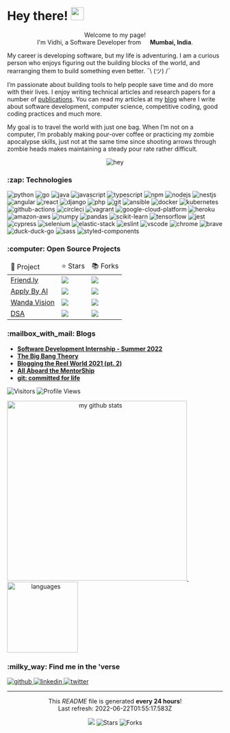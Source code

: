 <h1>Hey there! <img src="https://emojis.slackmojis.com/emojis/images/1531849430/4246/blob-sunglasses.gif?1531849430" width="30"/></h1>

<p align="center">Welcome to my page! </br> I'm Vidhi, a Software Developer from <img src="https://www.flaticon.com/svg/static/icons/svg/330/330176.svg" width="13"/> <b>Mumbai, India</b>.</p>

<p>
    My career is developing software, but my life is adventuring. I am a curious person who enjoys figuring out the building blocks of the world, and rearranging them to build something even better. ¯\ (ツ) /¯

I’m passionate about building tools to help people save time and do more with their lives. I enjoy writing technical articles and research papers for a number of [publications](https://scholar.google.com/citations?user=IbedRsUAAAAJ&amp;hl=en). You can read my articles at my [blog](https://vidhimody.me/hi/) where I write about software development, computer science, competitive coding, good coding practices and much more.

My goal is to travel the world with just one bag. When I’m not on a computer, I’m probably making pour-over coffee or practicing my zombie apocalypse skills, just not at the same time since shooting arrows through zombie heads makes maintaining a steady pour rate rather difficult.
</p>

<div align="center">
    <img src="https://cdn.dribbble.com/users/1314475/screenshots/3031368/me.gif" alt="hey" />
</div>

<!-- TECHNOLOGIES -->
<h3>:zap: Technologies</h3>

<p>
<img alt="python" src="https://img.shields.io/badge/Python-black?logo=python&amp;style=plastic" /> <img alt="go" src="https://img.shields.io/badge/Go-black?logo=go&amp;style=plastic" /> <img alt="java" src="https://img.shields.io/badge/Java-black?logo=java&amp;style=plastic" /> <img alt="javascript" src="https://img.shields.io/badge/Javascript-black?logo=javascript&amp;style=plastic" /> <img alt="typescript" src="https://img.shields.io/badge/Typescript-black?logo=typescript&amp;style=plastic" /> <img alt="npm" src="https://img.shields.io/badge/npm-black?logo=npm&amp;style=plastic" /> <img alt="nodejs" src="https://img.shields.io/badge/Node.js-black?logo=node.js&amp;style=plastic" /> <img alt="nestjs" src="https://img.shields.io/badge/Nestjs-black?logo=nestjs&amp;style=plastic" /> <img alt="angular" src="https://img.shields.io/badge/Angular-black?logo=angular&amp;style=plastic" /> <img alt="react" src="https://img.shields.io/badge/React-black?logo=react&amp;style=plastic" /> <img alt="django" src="https://img.shields.io/badge/Django-black?logo=django&amp;style=plastic" /> <img alt="php" src="https://img.shields.io/badge/PHP-black?logo=php&amp;style=plastic" /> <img alt="git" src="https://img.shields.io/badge/Git-black?logo=git&amp;style=plastic" /> <img alt="ansible" src="https://img.shields.io/badge/Ansible-black?logo=ansible&amp;style=plastic" /> <img alt="docker" src="https://img.shields.io/badge/Docker-black?logo=docker&amp;style=plastic" /> <img alt="kubernetes" src="https://img.shields.io/badge/Kubernetes-black?logo=kubernetes&amp;style=plastic" /> <img alt="github-actions" src="https://img.shields.io/badge/Github%20Actions-black?logo=github-actions&amp;style=plastic" /> <img alt="circleci" src="https://img.shields.io/badge/CircleCI-black?logo=circleci&amp;style=plastic" /> <img alt="vagrant" src="https://img.shields.io/badge/Vagrant-black?logo=vagrant&amp;style=plastic" /> <img alt="google-cloud-platform" src="https://img.shields.io/badge/GCP-black?logo=google-cloud&amp;style=plastic" /> <img alt="heroku" src="https://img.shields.io/badge/Heroku-black?logo=heroku&amp;style=plastic" /> <img alt="amazon-aws" src="https://img.shields.io/badge/AWS-black?logo=amazon-aws&amp;style=plastic" /> <img alt="numpy" src="https://img.shields.io/badge/NumPy-black?logo=numpy&amp;style=plastic" /> <img alt="pandas" src="https://img.shields.io/badge/Pandas-black?logo=pandas&amp;style=plastic" /> <img alt="scikit-learn" src="https://img.shields.io/badge/Scikit%20Learn-black?logo=scikit-learn&amp;style=plastic" /> <img alt="tensorflow" src="https://img.shields.io/badge/Tensorflow-black?logo=tensorflow&amp;style=plastic" /> <img alt="jest" src="https://img.shields.io/badge/Jest-black?logo=jest&amp;style=plastic" /> <img alt="cypress" src="https://img.shields.io/badge/Cypress-black?logo=cypress&amp;style=plastic" /> <img alt="selenium" src="https://img.shields.io/badge/Selenium-black?logo=selenium&amp;style=plastic" /> <img alt="elastic-stack" src="https://img.shields.io/badge/Elastic%20Stack-black?logo=elastic-stack&amp;style=plastic" /> <img alt="eslint" src="https://img.shields.io/badge/ESLint-black?logo=eslint&amp;style=plastic" /> <img alt="vscode" src="https://img.shields.io/badge/VSCode-black?logo=visual-studio-code&amp;style=plastic" /> <img alt="chrome" src="https://img.shields.io/badge/Google%20Chrome-black?logo=google-chrome&amp;style=plastic" /> <img alt="brave" src="https://img.shields.io/badge/Brave-black?logo=brave&amp;style=plastic" /> <img alt="duck-duck-go" src="https://img.shields.io/badge/DuckDuckGo-black?logo=duckduckgo&amp;style=plastic" /> <img alt="sass" src="https://img.shields.io/badge/Sass-black?logo=sass&amp;style=plastic" /> <img alt="styled-components" src="https://img.shields.io/badge/Styled%20components-black?logo=styled-components&amp;style=plastic" /> 
</p>

<!-- PROJECTS -->
<h3>:computer: Open Source Projects</h3>

<table>
    <thead>
        <td>🎁 Project </td>
        <td> ⭐ Stars </td>
        <td> 📚 Forks </td>
    </thead>
    <tr>
        <td><a href="https://github.com/und3fined-v01d/Friend.ly">Friend.ly</a></td>
        <td><img src="https://img.shields.io/github/stars/und3fined-v01d/Friend.ly?style=plastic&amp;labelColor=343b41" /></td>
        <td><img src="https://img.shields.io/github/forks/und3fined-v01d/Friend.ly?style=plastic&amp;labelColor=343b41" /></td>
    </tr><tr>
        <td><a href="https://github.com/vidhi-mody/Apply-By-AI">Apply By AI</a></td>
        <td><img src="https://img.shields.io/github/stars/vidhi-mody/Apply-By-AI?style=plastic&amp;labelColor=343b41" /></td>
        <td><img src="https://img.shields.io/github/forks/vidhi-mody/Apply-By-AI?style=plastic&amp;labelColor=343b41" /></td>
    </tr><tr>
        <td><a href="https://github.com/vrushti-mody/WandaVision">Wanda Vision</a></td>
        <td><img src="https://img.shields.io/github/stars/vrushti-mody/WandaVision?style=plastic&amp;labelColor=343b41" /></td>
        <td><img src="https://img.shields.io/github/forks/vrushti-mody/WandaVision?style=plastic&amp;labelColor=343b41" /></td>
    </tr><tr>
        <td><a href="https://github.com/vidhi-mody/DSA">DSA</a></td>
        <td><img src="https://img.shields.io/github/stars/vidhi-mody/DSA?style=plastic&amp;labelColor=343b41" /></td>
        <td><img src="https://img.shields.io/github/forks/vidhi-mody/DSA?style=plastic&amp;labelColor=343b41" /></td>
    </tr>
</table>

<!-- POSTS -->
<h3>:mailbox_with_mail: Blogs</h3>

<ul>
    <li>
        <a href="https://www.vidhimody.me/blog/2022-06-04-software-internship/"><b>Software Development Internship - Summer 2022</b></a>
    </li><li>
        <a href="https://www.vidhimody.me/blog/2022-03-20-a-road-less-travelled/"><b>The Big Bang Theory</b></a>
    </li><li>
        <a href="https://www.vidhimody.me/blog/2021-07-01-blogging-the-reel-world/"><b>Blogging the Reel World 2021 (pt. 2)</b></a>
    </li><li>
        <a href="https://www.vidhimody.me/blog/2021-03-23-all-aboard-the-mentorship/"><b>All Aboard the MentorShip</b></a>
    </li><li>
        <a href="https://www.vidhimody.me/blog/2021-01-22-git-commited-for-life/"><b>git: committed for life</b></a>
    </li>
</ul>

<!--START_SECTION:waka-->
<!--END_SECTION:waka-->
<p>
<img alt="Visitors" src="https://visitor-badge.laobi.icu/badge?page_id=vidhi-mody&color=blue"/>
<img alt="Profile Views" src="https://komarev.com/ghpvc/?username=vidhi-mody"/>
</p>

<a align="center" href="https://vidhi-mody.netlify.app/">
    <img src="https://github-readme-stats.vercel.app/api?username=vidhi-mody&show_icons=true&theme=tokyonight" alt="my github stats" width="420"/>&nbsp;<img src="https://github-readme-stats.vercel.app/api/top-langs/?username=vidhi-mody&layout=compact&theme=tokyonight" alt="languages" height="165">
</a>

<!-- SOCIAL -->
<h3>:milky_way: Find me in the 'verse</h3>

<p>
    <a href="https://github.com/vidhi-mody" target="_blank">
        <img alt="github" src="https://img.shields.io/github/followers/vidhi-mody?label=GitHub&amp;style=social" />
    </a><a href="https://linkedin.com/in/vidhi-m" target="_blank">
        <img alt="linkedin" src="https://img.shields.io/badge/Linkedin-grey?logo=linkedin&amp;style=social" />
    </a><a href="https://twitter.com/vidhi_mody" target="_blank">
        <img alt="twitter" src="https://img.shields.io/twitter/follow/vidhi_mody?label=Twitter&amp;style=social" />
    </a>
</p>

<hr />

<!-- FOOTER -->
<p align="center">
    This <i>README</i> file is generated <b>every 24 hours</b>!</br>
    Last refresh: 2022-06-22T01:55:17.583Z<br />
</p>
<p align="center">
    <img src="https://github.com/vidhi-mody/vidhi-mody/workflows/README%20build/badge.svg" /> 
    <img alt="Stars" src="https://img.shields.io/github/stars/vidhi-mody/vidhi-mody?style=flat-square&labelColor=343b41"/> 
    <img alt="Forks" src="https://img.shields.io/github/forks/vidhi-mody/vidhi-mody?style=flat-square&labelColor=343b41"/>
</p>